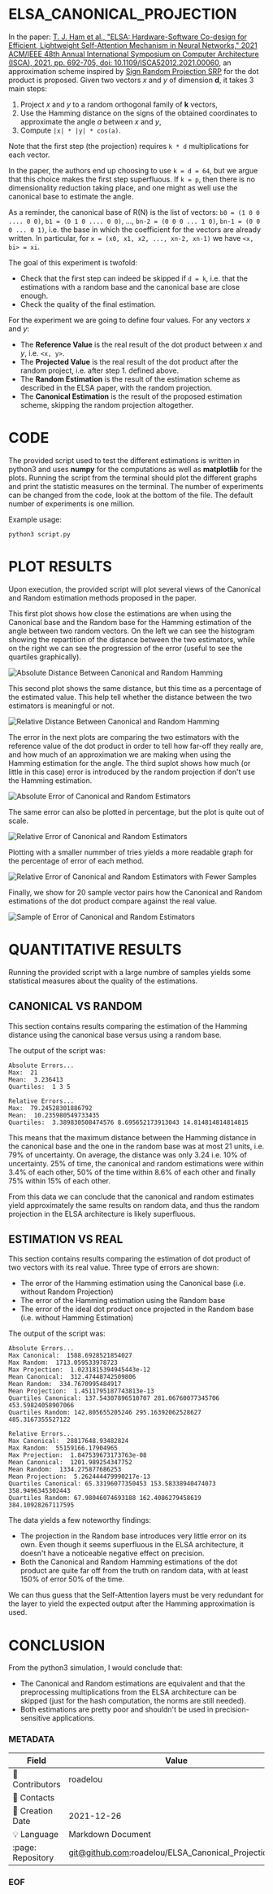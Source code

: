 # ELSA\_CANONICAL\_PROJECTION

In the paper: [T. J. Ham et al., "ELSA: Hardware-Software Co-design for Efficient, Lightweight Self-Attention Mechanism in Neural Networks," 2021 ACM/IEEE 48th Annual International Symposium on Computer Architecture (ISCA), 2021, pp. 692-705, doi: 10.1109/ISCA52012.2021.00060](https://taejunham.github.io/data/elsa_isca21.pdf), an approximation scheme inspired by [Sign Random Projection SRP](https://en.wikipedia.org/wiki/Random_projection) for the dot product is proposed. Given two vectors _x_ and _y_ of dimension __d__, it takes 3 main steps:
1. Project _x_ and _y_ to a random orthogonal family of __k__ vectors,
2. Use the Hamming distance on the signs of the obtained coordinates to approximate the angle _a_ between _x_ and _y_,
3. Compute `|x| * |y| * cos(a)`.

Note that the first step (the projection) requires `k * d` multiplications for each vector.

In the paper, the authors end up choosing to use `k = d = 64`, but we argue that this choice makes the first step superfluous. If `k = p`, then there is no dimensionality reduction taking place, and one might as well use the canonical base to estimate the angle.

As a reminder, the canonical base of R(N) is the list of vectors: `b0 = (1 0 0 .... 0 0)`, `b1 = (0 1 0 .... 0 0)`, ..., `bn-2 = (0 0 0 ... 1 0)`, `bn-1 = (0 0 0 ... 0 1)`, i.e. the base in which the coefficient for the vectors are already written. In particular, for `x = (x0, x1, x2, ..., xn-2, xn-1)` we have `<x, bi> = xi`.

The goal of this experiment is twofold:
 - Check that the first step can indeed be skipped if `d = k`, i.e. that the estimations with a random base and the canonical base are close enough.
 - Check the quality of the final estimation.

For the experiment we are going to define four values. For any vectors _x_ and _y_:
 - The __Reference Value__ is the real result of the dot product between _x_ and _y_, i.e. `<x, y>`.
 - The __Projected Value__ is the real result of the dot product after the random project, i.e. after step 1. defined above.
 - The __Random Estimation__ is the result of the estimation scheme as described in the ELSA paper, with the random projection.
 - The __Canonical Estimation__ is the result of the proposed estimation scheme, skipping the random projection altogether.

# CODE

The provided script used to test the different estimations is written in python3 and uses __numpy__ for the computations as well as __matplotlib__ for the plots. Running the script from the terminal should plot the different graphs and print the statistic measures on the terminal. The number of experiments can be changed from the code, look at the bottom of the file. The default number of experiments is one million.

Example usage:

```
python3 script.py
```

# PLOT RESULTS

Upon execution, the provided script will plot several views of the Canonical and Random estimation methods proposed in the paper.

This first plot shows how close the estimations are when using the Canonical base and the Random base for the Hamming estimation of the angle between two random vectors. On the left we can see the histogram showing the repartition of the distance between the two estimators, while on the right we can see the progression of the error (useful to see the quartiles graphically).

![](https://github.com/roadelou/ELSA_Canonical_Projection/raw/main/img/absolute_error_1.png "Absolute Distance Between Canonical and Random Hamming")

This second plot shows the same distance, but this time as a percentage of the estimated value. This help tell whether the distance between the two estimators is meaningful or not.

![](https://github.com/roadelou/ELSA_Canonical_Projection/raw/main/img/relative_error_1.png "Relative Distance Between Canonical and Random Hamming")

The error in the next plots are comparing the two estimators with the reference value of the dot product in order to tell how far-off they really are, and how much of an approximation we are making when using the Hamming estimation for the angle. The third suplot shows how much (or little in this case) error is introduced by the random projection if don't use the Hamming estimation.

![](https://github.com/roadelou/ELSA_Canonical_Projection/raw/main/img/absolute_error_2.png "Absolute Error of Canonical and Random Estimators")

The same error can also be plotted in percentage, but the plot is quite out of scale.

![](https://github.com/roadelou/ELSA_Canonical_Projection/raw/main/img/relative_error_2.png "Relative Error of Canonical and Random Estimators")

Plotting with a smaller nummber of tries yields a more readable graph for the percentage of error of each method.

![](https://github.com/roadelou/ELSA_Canonical_Projection/raw/main/img/relative_error_2_small.png "Relative Error of Canonical and Random Estimators with Fewer Samples")

Finally, we show for 20 sample vector pairs how the Canonical and Random estimations of the dot product compare against the real value.

![](https://github.com/roadelou/ELSA_Canonical_Projection/raw/main/img/sample.png "Sample of Error of Canonical and Random Estimators")

# QUANTITATIVE RESULTS

Running the provided script with a large numbre of samples yields some statistical measures about the quality of the estimations.

## CANONICAL VS RANDOM

This section contains results comparing the estimation of the Hamming distance using the canonical base versus using a random base.

The output of the script was:

```
Absolute Errors...
Max:  21
Mean:  3.236413
Quartiles:  1 3 5

Relative Errors...
Max:  79.24528301886792
Mean:  10.235980549733435
Quartiles:  3.389830508474576 8.695652173913043 14.814814814814815
```

This means that the maximum distance between the Hamming distance in the canonical base and the one in the random base was at most 21 units, i.e. 79% of uncertainty. On average, the distance was only 3.24 i.e. 10% of uncertainty. 25% of time, the canonical and random estimations were within 3.4% of each other, 50% of the time within 8.6% of each other and finally 75% within 15% of each other.

From this data we can conclude that the canonical and random estimates yield approximately the same results on random data, and thus the random projection in the ELSA architecture is likely superfluous.

## ESTIMATION VS REAL

This section contains results comparing the estimation of dot product of two vectors with its real value. Three type of errors are shown:
 - The error of the Hamming estimation using the Canonical base (i.e. without Random Projection)
 - The error of the Hamming estimation using the Random base
 - The error of the ideal dot product once projected in the Random base (i.e. without Hamming Estimation)

The output of the script was:
```
Absolute Errors...
Max Canonical:  1588.6928521854027
Max Random:  1713.059533978723
Max Projection:  1.0231815394945443e-12
Mean Canonical:  312.47448742509806
Mean Random:  334.7670995484917
Mean Projection:  1.4511795187743813e-13
Quartiles Canonical: 137.54307896510707 281.06760077345706 453.59824058907066
Quartiles Random: 142.805655205246 295.16392062528627 485.3167355527122

Relative Errors...
Max Canonical:  28817648.93482824
Max Random:  55159166.17904965
Max Projection:  1.847539673173763e-08
Mean Canonical:  1201.989254347752
Mean Random:  1334.275877686253
Mean Projection:  5.262444479990217e-13
Quartiles Canonical: 65.33196077350453 153.58338940474073 358.9496345302443
Quartiles Random: 67.98046074693188 162.4086279458619 384.10928267117595
```

The data yields a few noteworthy findings:
 - The projection in the Random base introduces very little error on its own. Even though it seems superfluous in the ELSA architecture, it doesn't have a noticeable negative effect on precision.
 - Both the Canonical and Random Hamming estimations of the dot product are quite far off from the truth on random data, with at least 150% of error 50% of the time.

We can thus guess that the Self-Attention layers must be very redundant for the layer to yield the expected output after the Hamming approximation is used.

# CONCLUSION

From the python3 simulation, I would conclude that:
 - The Canonical and Random estimations are equivalent and that the preprocessing multiplications from the ELSA architecture can be skipped (just for the hash computation, the norms are still needed).
 - Both estimations are pretty poor and shouldn't be used in precision-sensitive applications.

### METADATA

Field | Value
--- | ---
:pencil: Contributors | roadelou
:email: Contacts | 
:date: Creation Date | 2021-12-26
:bulb: Language | Markdown Document
:page: Repository | git@github.com:roadelou/ELSA\_Canonical\_Projection.git

### EOF
